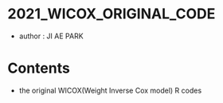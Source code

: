 # 2021_WICOX_ORIGINAL_CODE
- author : JI AE PARK

# Contents
- the original WICOX(Weight Inverse Cox model) R codes
